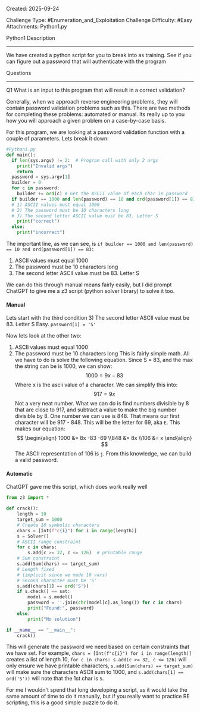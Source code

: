 Created: 2025-09-24

Challenge Type: #Enumeration_and_Exploitation
Challenge Difficulty: #Easy
Attachments: Python1.py

Python1
Description
***
We have created a python script for you to break into as training. See if you can figure out a password that will authenticate with the program

Questions
***
Q1
What is an input to this program that will result in a correct validation?

Generally, when we approach reverse engineering problems, they will contain password validation problems such as this. There are two methods for completing these problems: automated or manual. Its really up to you how you will approach a given problem on a case-by-case basis. 

For this program, we are looking at a password validation function with a couple of parameters. Lets break it down:
```python
#Python1.py
def main():
  if len(sys.argv) != 2:  # Program call with only 2 args
    print("Invalid args")
    return
  password = sys.argv[1]
  builder = 0
  for c in password:
    builder += ord(c) # Get the ASCII value of each char in password
  if builder == 1000 and len(password) == 10 and ord(password[1]) == 83: 
  # 1) ASCII values must equal 1000 
  # 2) The password must be 10 characters long
  # 3) The second letter ASCII value must be 83. Letter S
    print("correct")
  else:
    print("incorrect")
```

The important line, as we can see, is 
`if builder == 1000 and len(password) == 10 and ord(password[1]) == 83:`
1) ASCII values must equal 1000 
2) The password must be 10 characters long
3) The second letter ASCII value must be 83. Letter S

We can do this through manual means fairly easily, but I did prompt ChatGPT to give me a z3 script (python solver library) to solve it too.

#### Manual
Lets start with the third condition
3) The second letter ASCII value must be 83. Letter S
  Easy. `password[1] = 'S'`
  
Now lets look at the other two:
1) ASCII values must equal 1000 
2) The password must be 10 characters long
This is fairly simple math. All we have to do is solve the following equation. Since S = 83, and the max the string can be is 1000, we can show:
$$
1000 = 9x -83
$$
Where x is the ascii value of a character.
We can simplify this into:
$$
917=9x
$$
Not a very neat number. What we can do is find numbers divisible by 8 that are close to 917, and subtract a value to make the big number divisible by 8. One number we can use is 848. That means our first character will be 917 - 848. This will be the letter for 69, aka `E`. This makes our equation:
$$
\begin{align}
1000 &= 8x -83 -69
\\848 &= 8x
\\106 &= x 
\end{align}
$$
The ASCII representation of 106 is `j`. From this knowledge, we can build a valid password.

#### Automatic
ChatGPT gave me this script, which does work really well
```python
from z3 import *

def crack():
    length = 10
    target_sum = 1000
    # Create 10 symbolic characters
    chars = [Int(f"c{i}") for i in range(length)]
    s = Solver()
    # ASCII range constraint
    for c in chars:
        s.add(c >= 32, c <= 126)  # printable range
    # Sum constraint
    s.add(Sum(chars) == target_sum)
    # Length fixed
    # (implicit since we made 10 vars)
    # Second character must be 'S'
    s.add(chars[1] == ord('S'))
    if s.check() == sat:
        model = s.model()
        password = ''.join(chr(model[c].as_long()) for c in chars)
        print("Found:", password)
    else:
        print("No solution")

if __name__ == "__main__":
    crack()
```

This will generate the password we need based on certain constraints that we have set. For example, `chars = [Int(f"c{i}") for i in range(length)]` creates a list of length 10, `for c in chars: s.add(c >= 32, c <= 126)`  will only ensure we have printable characters, `s.add(Sum(chars) == target_sum)` will make sure the characters ASCII sum to 1000, and `s.add(chars[1] == ord('S'))` will note that the 1st char is `S`.

For me I wouldn't spend that long developing a script, as it would take the same amount of time to do it manually, but if you really want to practice RE scripting, this is a good simple puzzle to do it.